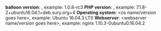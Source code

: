 **balloon version**: <your version goes here>, example: 1.0.8-rc3
**PHP version**:  <php version goes here>, example: 7.1.8-2+ubuntu16.04.1+deb.sury.org+4
**Operating system**: <os name/version goes here>, example: Ubuntu 16.04.3 LTS
**Webserver**: <webserver name/version goes here>, example: nginx 1.10.3-0ubuntu0.16.04.2
